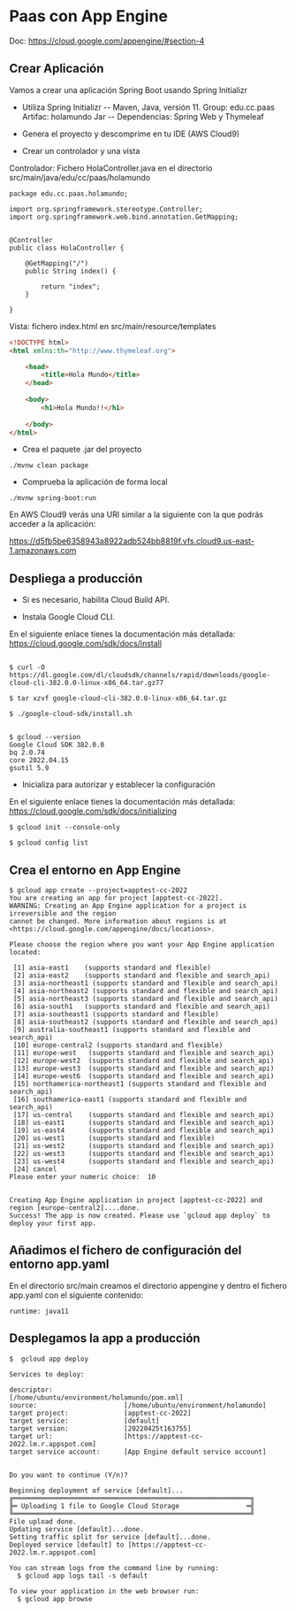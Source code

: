 # Paas con App Engine

Doc: https://cloud.google.com/appengine/#section-4


## Crear Aplicación

Vamos a crear una aplicación Spring Boot usando Spring Initializr

- Utiliza Spring Initializr
-- Maven, Java, versión 11. Group: edu.cc.paas   Artifac: holamundo   Jar
-- Dependencias: Spring Web y Thymeleaf

- Genera el proyecto y descomprime en tu IDE (AWS Cloud9)

- Crear un controlador y una vista

Controlador: Fichero HolaController.java en el directorio src/main/java/edu/cc/paas/holamundo

```
package edu.cc.paas.holamundo;

import org.springframework.stereotype.Controller;
import org.springframework.web.bind.annotation.GetMapping;


@Controller
public class HolaController {
    
    @GetMapping("/")
	public String index() {
	    
		return "index";
	}
    
}
```
Vista: fichero index.html en src/main/resource/templates

```html
<!DOCTYPE html>
<html xmlns:th="http://www.thymeleaf.org">

    <head>
        <title>Hola Mundo</title>
    </head>
    
    <body>
        <h1>Hola Mundo!!</h1>
	
	</body>
</html>

```

- Crea el paquete .jar del proyecto

```
./mvnw clean package
```

- Comprueba la aplicación de forma local
 
```
./mvnw spring-boot:run

```

En AWS Cloud9 verás una URl similar a la siguiente con la que podrás acceder a la aplicación:

https://d5fb5be6358943a8922adb524bb8819f.vfs.cloud9.us-east-1.amazonaws.com





## Despliega a producción

- Si es necesario, habilita Cloud Build API. 

- Instala Google Cloud CLI. 

En el siguiente enlace tienes la documentación más detallada: https://cloud.google.com/sdk/docs/install

```

$ curl -O https://dl.google.com/dl/cloudsdk/channels/rapid/downloads/google-cloud-cli-382.0.0-linux-x86_64.tar.gz77

$ tar xzvf google-cloud-cli-382.0.0-linux-x86_64.tar.gz 

$ ./google-cloud-sdk/install.sh


$ gcloud --version
Google Cloud SDK 382.0.0
bq 2.0.74
core 2022.04.15
gsutil 5.9
```


- Inicializa para autorizar y establecer la configuración


En el siguiente enlace tienes la documentación más detallada: https://cloud.google.com/sdk/docs/initializing

```
$ gcloud init --console-only

$ gcloud config list
```

## Crea el entorno en App Engine

```
$ gcloud app create --project=apptest-cc-2022
You are creating an app for project [apptest-cc-2022].
WARNING: Creating an App Engine application for a project is irreversible and the region
cannot be changed. More information about regions is at
<https://cloud.google.com/appengine/docs/locations>.

Please choose the region where you want your App Engine application located:

 [1] asia-east1    (supports standard and flexible)
 [2] asia-east2    (supports standard and flexible and search_api)
 [3] asia-northeast1 (supports standard and flexible and search_api)
 [4] asia-northeast2 (supports standard and flexible and search_api)
 [5] asia-northeast3 (supports standard and flexible and search_api)
 [6] asia-south1   (supports standard and flexible and search_api)
 [7] asia-southeast1 (supports standard and flexible)
 [8] asia-southeast2 (supports standard and flexible and search_api)
 [9] australia-southeast1 (supports standard and flexible and search_api)
 [10] europe-central2 (supports standard and flexible)
 [11] europe-west   (supports standard and flexible and search_api)
 [12] europe-west2  (supports standard and flexible and search_api)
 [13] europe-west3  (supports standard and flexible and search_api)
 [14] europe-west6  (supports standard and flexible and search_api)
 [15] northamerica-northeast1 (supports standard and flexible and search_api)
 [16] southamerica-east1 (supports standard and flexible and search_api)
 [17] us-central    (supports standard and flexible and search_api)
 [18] us-east1      (supports standard and flexible and search_api)
 [19] us-east4      (supports standard and flexible and search_api)
 [20] us-west1      (supports standard and flexible)
 [21] us-west2      (supports standard and flexible and search_api)
 [22] us-west3      (supports standard and flexible and search_api)
 [23] us-west4      (supports standard and flexible and search_api)
 [24] cancel
Please enter your numeric choice:  10


Creating App Engine application in project [apptest-cc-2022] and region [europe-central2]....done.                                                                                          
Success! The app is now created. Please use `gcloud app deploy` to deploy your first app.
```


## Añadimos el fichero de configuración del entorno app.yaml

En el directorio src/main creamos el directorio appengine y dentro el fichero app.yaml con el siguiente contenido:

```
runtime: java11
``` 

## Desplegamos la app a producción

```
$  gcloud app deploy

Services to deploy:

descriptor:                  [/home/ubuntu/environment/holamundo/pom.xml]
source:                      [/home/ubuntu/environment/holamundo]
target project:              [apptest-cc-2022]
target service:              [default]
target version:              [20220425t163755]
target url:                  [https://apptest-cc-2022.lm.r.appspot.com]
target service account:      [App Engine default service account]


Do you want to continue (Y/n)?  

Beginning deployment of service [default]...
╔════════════════════════════════════════════════════════════╗
╠═ Uploading 1 file to Google Cloud Storage                 ═╣
╚════════════════════════════════════════════════════════════╝
File upload done.
Updating service [default]...done.                                                                                                                                                          
Setting traffic split for service [default]...done.                                                                                                                                         
Deployed service [default] to [https://apptest-cc-2022.lm.r.appspot.com]

You can stream logs from the command line by running:
  $ gcloud app logs tail -s default

To view your application in the web browser run:
  $ gcloud app browse
``` 

